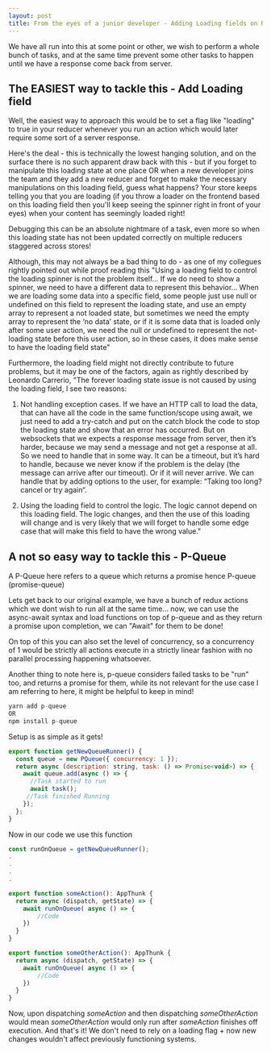 ```yaml
---
layout: post
title: From the eyes of a junior developer - Adding Loading fields on Redux sucks and why you should use async mutex!
---
```

We have all run into this at some point or other, we wish to perform a whole bunch of tasks, and at the same time prevent some other tasks to happen until we have a response come back from server.

## The EASIEST way to tackle this - Add Loading field

Well, the easiest way to approach this would be to set a flag like "loading" to true in your reducer whenever you run an action which would later require some sort of a server response.

Here's the deal - this is technically the lowest hanging solution, and on the surface there is no such apparent draw back with this - but if you forget to manipulate this loading state at one place OR when a new developer joins the team and they add a new reducer and forget to make the necessary manipulations on this loading field, guess what happens? Your store keeps telling you that you are loading (if you throw a loader on the frontend based on this loading field then you'll keep seeing the spinner right in front of your eyes) when your content has seemingly loaded right!

Debugging this can be an absolute nightmare of a task, even more so when this loading state has not been updated correctly on multiple reducers staggered across stores!

Although, this may not always be a bad thing to do - as one of my collegues rightly pointed out while proof reading this "Using a loading field to control the loading spinner is not the problem itself… If we do need to show a spinner, we need to have a different data to represent this behavior… When we are loading some data into a specific field, some people just use null or undefined on this field to represent the loading state, and use an empty array to represent a not loaded state, but sometimes we need the empty array to represent the ‘no data’ state, or if it is some data that is loaded only after some user action, we need the null or undefined to represent the not-loading state before this user action, so in these cases, it does make sense to have the loading field state"

Furthermore, the loading field might not directly contribute to future problems, but it may be one of the factors, again as rightly described by Leonardo Carrerio,
"The forever loading state issue is not caused by using the loading field, I see two reasons:

1. Not handling exception cases. If we have an HTTP call to load the data, that can have all the code in the same function/scope using await, we just need to add a try-catch and put on the catch block the code to stop the loading state and show that an error has occurred. But on websockets that we expects a response message from server, then it’s harder, because we may send a message and not get a response at all. So we need to handle that in some way. It can be a timeout, but it’s hard to handle, because we never know if the problem is the delay (the message can arrive after our timeout). Or if it will never arrive. We can handle that by adding options to the user, for example: “Taking too long? cancel or try again“.

2. Using the loading field to control the logic. The logic cannot depend on this loading field. The logic changes, and then the use of this loading will change and is very likely that we will forget to handle some edge case that will make this field to have the wrong value."

## A not so easy way to tackle this - P-Queue

A P-Queue here refers to a queue which returns a promise hence P-queue (promise-queue)

Lets get back to our original example, we have a bunch of redux actions which we dont wish to run all at the same time... now, we can use the async-await syntax and load functions on top of p-queue and as they return a promise upon completion, we can "Await" for them to be done!

On top of this you can also set the level of concurrency, so a concurrency of 1 would be strictly all actions execute in a strictly linear fashion with no parallel processing happening whatsoever.

Another thing to note here is, p-queue considers failed tasks to be "run" too, and returns a promise for them, while its not relevant for the use case I am referring to here, it might be helpful to keep in mind!

```javascript
yarn add p-queue
OR
npm install p-queue
```

Setup is as simple as it gets!

```javascript
export function getNewQueueRunner() {
  const queue = new PQueue({ concurrency: 1 });
  return async (description: string, task: () => Promise<void>) => {
    await queue.add(async () => {
      //Task started to run
      await task();
     //Task finished Running
    });
  };
}
```

Now in our code we use this function

```javascript
const runOnQueue = getNewQueueRunner();
.
.
.
.

export function someAction(): AppThunk {
  return async (dispatch, getState) => {
    await runOnQueue( async () => {
        //Code
    })
  }
}

export function someOtherAction(): AppThunk {
  return async (dispatch, getState) => {
    await runOnQueue( async () => {
        //Code
    })
  }
}
```

Now, upon dispatching _someAction_ and then dispatching _someOtherAction_ would mean _someOtherAction_ would only run after _someAction_ finishes off execution.
And that's it! We don't need to rely on a loading flag + now new changes wouldn't affect previously functioning systems.
